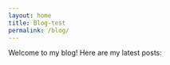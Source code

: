 ```yaml
---
layout: home
title: Blog-test
permalink: /blog/
---
```

Welcome to my blog! Here are my latest posts:
